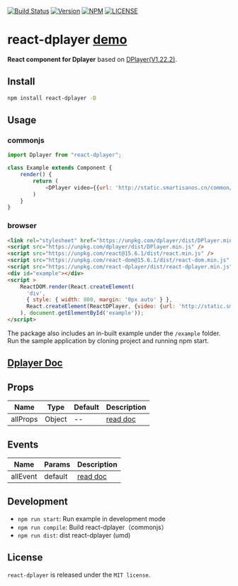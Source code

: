 [![Build Status](https://travis-ci.org/MoePlayer/react-dplayer.svg?branch=master)](https://travis-ci.org/MoePlayer/react-dplayer)
[![Version](https://img.shields.io/npm/v/react-dplayer.svg?style=flat)](https://www.npmjs.com/package/react-dplayer)
[![NPM](https://img.shields.io/npm/dt/react-dplayer.svg?style=flat)](https://www.npmjs.com/package/react-dplayer)
[![LICENSE](https://img.shields.io/badge/license-MIT-green.svg?style=flat)](https://github.com/hnsylitao/react-dplayer/blob/master/LICENSE)

# react-dplayer [demo](http://dplayer.89io.com/)

**React component for Dplayer** based on [DPlayer(V1.22.2)](https://github.com/DIYgod/DPlayer).

## Install

```bash
npm install react-dplayer -D
```

## Usage

### commonjs
```js
import Dplayer from "react-dplayer";

class Example extends Component {
    render() {
        return (
            <DPlayer video={{url: 'http://static.smartisanos.cn/common/video/t1-ui.mp4'}}/>
        )
    }
}
```

### browser
```html
<link rel="stylesheet" href="https://unpkg.com/dplayer/dist/DPlayer.min.css">
<script src="https://unpkg.com/dplayer/dist/DPlayer.min.js" />
<script src="https://unpkg.com/react@15.6.1/dist/react.min.js" />
<script src="https://unpkg.com/react-dom@15.6.1/dist/react-dom.min.js" />
<script src="https://unpkg.com/react-dplayer/dist/react-dplayer.min.js" />
<div id="example"></div>
<script >
	ReactDOM.render(React.createElement(
	  'div',
	  { style: { width: 800, margin: '0px auto' } },
	  React.createElement(ReactDPlayer, {video: {url: 'http://static.smartisanos.cn/common/video/t1-ui.mp4'} })
	), document.getElementById('example'));
</script>
```

The package also includes an in-built example under the `/example` folder. Run the sample application by cloning project and running npm start.

## [Dplayer Doc](http://dplayer.js.org/docs/)

## Props


| Name | Type | Default | Description |
| ---- | ---- | ------- | ----------- |
| allProps | Object | -- | [read doc](http://dplayer.js.org/#/zh-Hans/?id=%E5%8F%82%E6%95%B0) |

## Events

| Name | Params | Description |
| ---- | ------ | ----------- |
| allEvent | default | [read doc](http://dplayer.js.org/#/zh-Hans/?id=%E4%BA%8B%E4%BB%B6%E7%BB%91%E5%AE%9A)  |

## Development

- `npm run start`: Run example in development mode
- `npm run compile`: Build react-dplayer（commonjs）
- `npm run dist`: dist react-dplayer (umd)

## License

`react-dplayer` is released under the `MIT license`.

